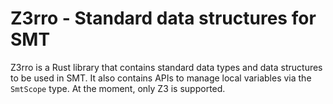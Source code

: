 # Z3rro - Standard data structures for SMT

Z3rro is a Rust library that contains standard data types and data structures to be used in SMT.
It also contains APIs to manage local variables via the `SmtScope` type.
At the moment, only Z3 is supported.
